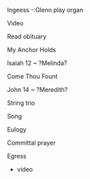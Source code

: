 Ingeess
-:Glenn play organ

Video 

Read obituary

My Anchor Holds 

Isaiah 12 ~ ?Melinda?

Come Thou Fount

John 14 ~ ?Meredith?

String trio

Song

Eulogy

Committal prayer

Egress
- video
